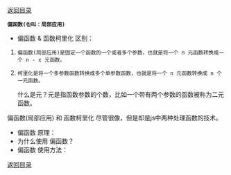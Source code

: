 [返回目录](../原生JS.md)

**` 偏函数(也叫：局部应用) `**
- 偏函数 & 函数柯里化 区别：
1. `偏函数(局部应用)是固定一个函数的一个或者多个参数，也就是将一个 n 元函数转换成一个 n - x 元函数。`
2. `柯里化是将一个多参数函数转换成多个单参数函数，也就是将一个 n 元函数转换成 n 个一元函数。`

      什么是元？元是指函数参数的个数，比如一个带有两个参数的函数被称为二元函数。
      
  偏函数(局部应用) 和 函数柯里化 尽管很像，但是却是js中两种处理函数的技术。

- 偏函数 原理：
- 为什么使用 偏函数？
- 偏函数 使用方法：






[返回目录](../原生JS.md)
